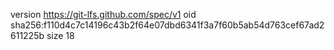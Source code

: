 version https://git-lfs.github.com/spec/v1
oid sha256:f110d4c7c14196c43b2f64e07dbd6341f3a7f60b5ab54d763cef67ad2611225b
size 18
